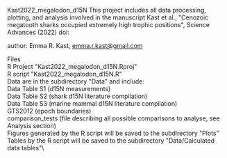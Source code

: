 Kast2022_megalodon_d15N
This project includes all data processing, plotting, and analysis 
involved in the manuscript Kast et al., "Cenozoic megatooth sharks occupied 
extremely high trophic positions", Science Advances (2022)
doi: 

author: Emma R. Kast, emma.r.kast@gmail.com

Files\
R Project "Kast2022_megalodon_d15N.Rproj"\
R script "Kast2022_megalodon_d15N.R"\
Data are in the subdirectory "Data" and include:\
     Data Table S1 (d15N measurements)\
     Data Table S2 (shark d15N literature compilation)\
     Data Table S3 (marine mammal d15N literature compilation)\
     GTS2012 (epoch boundaries)\
     comparison_tests (file describing all possible comparisons to analyse, see Analysis section)\
Figures generated by the R script will be saved to the subdirectory "Plots"\
Tables by the R script will be saved to the subdirectory "Data/Calculated data tables"\
